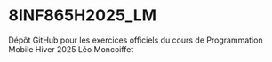 # 8INF865H2025_LM
Dépôt GitHub pour les exercices officiels du cours de Programmation Mobile Hiver 2025
Léo Moncoiffet

